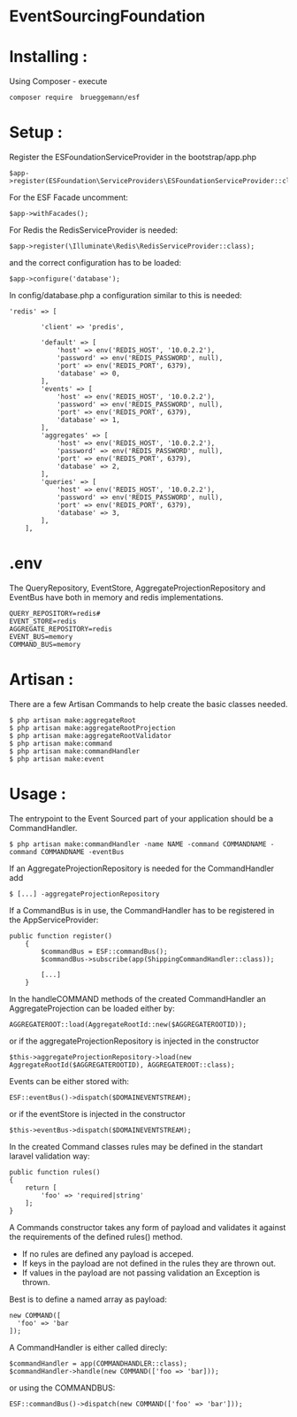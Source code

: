 # EventSourcingFoundation

# Installing :

Using Composer - execute
```
composer require  brueggemann/esf
```

# Setup :
Register the ESFoundationServiceProvider in the bootstrap/app.php

```
$app->register(ESFoundation\ServiceProviders\ESFoundationServiceProvider::class);
```

For the ESF Facade uncomment:
```
$app->withFacades();
```

For Redis the RedisServiceProvider is needed:
```
$app->register(\Illuminate\Redis\RedisServiceProvider::class);
```
and the correct configuration has to be loaded:
```
$app->configure('database');
```

In config/database.php a configuration similar to this is needed:
```
'redis' => [

        'client' => 'predis',

        'default' => [
            'host' => env('REDIS_HOST', '10.0.2.2'),
            'password' => env('REDIS_PASSWORD', null),
            'port' => env('REDIS_PORT', 6379),
            'database' => 0,
        ],
        'events' => [
            'host' => env('REDIS_HOST', '10.0.2.2'),
            'password' => env('REDIS_PASSWORD', null),
            'port' => env('REDIS_PORT', 6379),
            'database' => 1,
        ],
        'aggregates' => [
            'host' => env('REDIS_HOST', '10.0.2.2'),
            'password' => env('REDIS_PASSWORD', null),
            'port' => env('REDIS_PORT', 6379),
            'database' => 2,
        ],
        'queries' => [
            'host' => env('REDIS_HOST', '10.0.2.2'),
            'password' => env('REDIS_PASSWORD', null),
            'port' => env('REDIS_PORT', 6379),
            'database' => 3,
        ],
    ],
```

# .env

The QueryRepository, EventStore, AggregateProjectionRepository and EventBus have both in memory and redis implementations.

```
QUERY_REPOSITORY=redis# 
EVENT_STORE=redis
AGGREGATE_REPOSITORY=redis
EVENT_BUS=memory
COMMAND_BUS=memory
```

# Artisan :

There are a few Artisan Commands to help create the basic classes needed.

```
$ php artisan make:aggregateRoot
$ php artisan make:aggregateRootProjection
$ php artisan make:aggregateRootValidator
$ php artisan make:command
$ php artisan make:commandHandler
$ php artisan make:event
```

# Usage :

The entrypoint to the Event Sourced part of your application should be a CommandHandler.

```
$ php artisan make:commandHandler -name NAME -command COMMANDNAME -command COMMANDNAME -eventBus
```
If an AggregateProjectionRepository is needed for the CommandHandler add
```
$ [...] -aggregateProjectionRepository
```

If a CommandBus is in use, the CommandHandler has to be registered in the AppServiceProvider:
```    
public function register()
    {
        $commandBus = ESF::commandBus();
        $commandBus->subscribe(app(ShippingCommandHandler::class));
        
        [...]
    }
```

In the handleCOMMAND methods of the created CommandHandler an AggregateProjection can be loaded either by:
```
AGGREGATEROOT::load(AggregateRootId::new($AGGREGATEROOTID));
```
or if the aggregateProjectionRepository is injected in the constructor
```
$this->aggregateProjectionRepository->load(new AggregateRootId($AGGREGATEROOTID), AGGREGATEROOT::class);
```

Events can be either stored with:
```
ESF::eventBus()->dispatch($DOMAINEVENTSTREAM);
```
or if the eventStore is injected in the constructor
```
$this->eventBus->dispatch($DOMAINEVENTSTREAM);
```

In the created Command classes rules may be defined in the standart laravel validation way:
```
public function rules()
{
    return [
        'foo' => 'required|string'
    ];
}
```

A Commands constructor takes any form of payload and validates it against the requirements of the defined rules() method.
- If no rules are defined any payload is acceped. 
- If keys in the payload are not defined in the rules they are thrown out.
- If values in the payload are not passing validation an Exception is thrown.

Best is to define a named array as payload:
```
new COMMAND([
  'foo' => 'bar
]);
```

A CommandHandler is either called direcly:
```
$commandHandler = app(COMMANDHANDLER::class);
$commandHandler->handle(new COMMAND(['foo => 'bar]));
```
or using the COMMANDBUS:
```
ESF::commandBus()->dispatch(new COMMAND(['foo' => 'bar']));
```

















